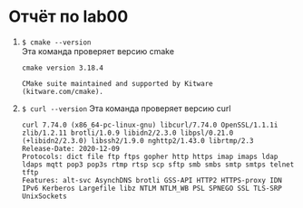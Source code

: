 # Отчёт по lab00
1) `$ cmake --version`<br/>
    Эта команда проверяет версию cmake
    ```
    cmake version 3.18.4
    
    CMake suite maintained and supported by Kitware (kitware.com/cmake).
    ```
2) `$ curl --version`
    Эта команда проверяет версию curl
    ```
    curl 7.74.0 (x86_64-pc-linux-gnu) libcurl/7.74.0 OpenSSL/1.1.1i zlib/1.2.11 brotli/1.0.9 libidn2/2.3.0 libpsl/0.21.0 (+libidn2/2.3.0) libssh2/1.9.0 nghttp2/1.43.0 librtmp/2.3
    Release-Date: 2020-12-09
    Protocols: dict file ftp ftps gopher http https imap imaps ldap ldaps mqtt pop3 pop3s rtmp rtsp scp sftp smb smbs smtp smtps telnet tftp
    Features: alt-svc AsynchDNS brotli GSS-API HTTP2 HTTPS-proxy IDN IPv6 Kerberos Largefile libz NTLM NTLM_WB PSL SPNEGO SSL TLS-SRP UnixSockets
    ```
